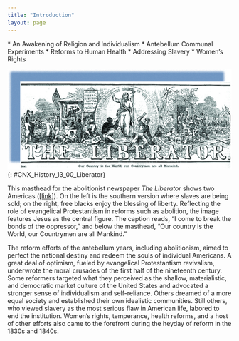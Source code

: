 ```yaml
---
title: "Introduction"
layout: page
---
```



<div data-type="abstract" markdown="1">
* An Awakening of Religion and Individualism
* Antebellum Communal Experiments
* Reforms to Human Health
* Addressing Slavery
* Women’s Rights

</div>

<?cnx.eoc class="summary" title="Summary"?>

<?cnx.eoc class="review-questions" title="Review Questions"?>

<?cnx.eoc class="critical-thinking" title="Critical Thinking Questions"?>

 ![The illustrated masthead of The Liberator is shown. On the left, a vignette shows an auctioneer selling slaves at auction. On the right, slaves rejoice in their emancipation. In a circle at the center, Jesus Christ stands, arm raised, between a kneeling slave and a fleeing slaveholder. The caption reads &#x201C;I come to break the bonds of the oppressor.&#x201D; Below the masthead are the words &#x201C;Our country is the World, our Countrymen are all Mankind.&#x201D;](../resources/CNX_History_13_00_Liberator.jpg "The masthead of The Liberator, by Hammatt Billings in 1850, highlights the religious aspect of antislavery crusades. The Liberator was an abolitionist newspaper published by William Lloyd Garrison, one of the leaders of the abolitionist movement in the United States."){: #CNX_History_13_00_Liberator}

This masthead for the abolitionist newspaper *The Liberator* shows two Americas ([\[link\]](#CNX_History_13_00_Liberator)). On the left is the southern version where slaves are being sold; on the right, free blacks enjoy the blessing of liberty. Reflecting the role of evangelical Protestantism in reforms such as abolition, the image features Jesus as the central figure. The caption reads, “I come to break the bonds of the oppressor,” and below the masthead, “Our country is the World, our Countrymen are all Mankind.”

The reform efforts of the antebellum years, including abolitionism, aimed to perfect the national destiny and redeem the souls of individual Americans. A great deal of optimism, fueled by evangelical Protestantism revivalism, underwrote the moral crusades of the first half of the nineteenth century. Some reformers targeted what they perceived as the shallow, materialistic, and democratic market culture of the United States and advocated a stronger sense of individualism and self-reliance. Others dreamed of a more equal society and established their own idealistic communities. Still others, who viewed slavery as the most serious flaw in American life, labored to end the institution. Women’s rights, temperance, health reforms, and a host of other efforts also came to the forefront during the heyday of reform in the 1830s and 1840s.

